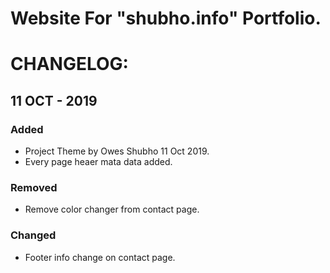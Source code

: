 # Website For "shubho.info" Portfolio.

# CHANGELOG:

## 11 OCT - 2019
### Added
- Project Theme by Owes Shubho 11 Oct 2019.
- Every page heaer mata data added.

### Removed
- Remove color changer from contact page.

### Changed
- Footer info change on contact page.